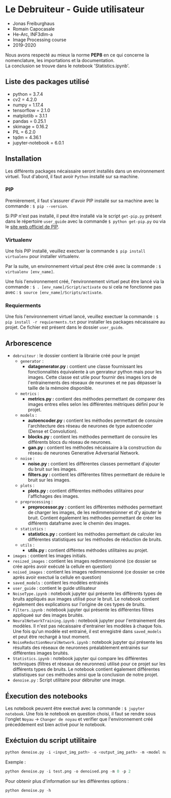# Le Debruiteur - Guide utilisateur
* Jonas Freiburghaus
* Romain Capocasale
* He-Arc, INF3dlm-a
* Image Processing course
* 2019-2020

Nous avons respecté au mieux la norme **PEP8** en ce qui concerne la nomenclature, les importations et la documentation.  
La conclusion se trouve dans le notebook 'Statistics.ipynb'.

## Liste des packages utilisé
* python = 3.7.4
* cv2 = 4.2.0
* numpy = 1.17.4
* tensorflow = 2.1.0
* matplotlib = 3.1.1
* pandas = 0.25.1
* skimage = 0.16.2
* PIL = 6.2.0
* tqdm = 4.36.1
* jupyter-notebook = 6.0.1

## Installation
Les différents packages nécaissaire seront installés dans un environnement virtuel. Tout d'abord, il faut avoir ``Python`` installé sur sa machine.

### PIP
Premièrement, il faut s'assurer d'avoir PIP installé sur sa machine avec la commande : ```$ pip --version```.

Si PIP n'est pas installé, il peut être installé via le script ``get-pip.py`` présent dans le répertoire ``user_guide`` avec la commande ```$ python get-pip.py``` ou via le [site web officiel de PIP](https://pip.pypa.io/en/stable/installing/).

### Virtualenv
Une fois PIP installé, veuillez exectuer la commande ```$ pip install virtualenv``` pour installer virtualenv.

Par la suite, un environnement virtual peut être créé avec la commande : ```$ virtualenv [env_name]```.

Une fois l'environnement créé, l'environnement virtuel peut être lancé via la commande : ```$ . [env_name]/Script/activate``` ou si cela ne fonctionne pas avec : ```$ source [env_name]/Scripts/activate```.

### Requierments
Une fois l'environnement virtuel lancé, veuillez exectuer la commande : ```$ pip install -r requierments.txt``` pour installer les packages nécaissaire au projet. Ce fichier est présent dans le dossier ``user_guide``.

## Arborescence
* ``debruiteur`` : le dossier contient la librairie créé pour le projet
  * ``generator`` :
    * **datagenerator.py :** contient une classe fournissant les fonctionnalités équivalente à un genrateur python mais pour les images. Cette classe est utile pour fournir des images lors de l'entrainements des réseaux de neurones et ne pas dépasser la taille de la mémoire disponible.  
  * ``metrics`` :
    * **metrics.py :** contient des méthodes permettant de comparer des images entres elles selon les différentes métriques défini pour le projet.
  * ``models`` :
    * **autoencoder.py :** contient les méthodes permettant de consuire l'architecture des réseau de neurones de type autoencoder (Dense et Convolution).
    * **blocks.py :** contient les méthodes permettant de consuire les différents blocs du réseau de neurones.
    * **gan.py :** contient les méthodes nécaissaire à la construction du réseau de neurones Generative Adversarial Network.
  * ``noise`` :
    * **noise.py :** contient les différentes classes permettant d'ajouter du bruit sur les images.
    * **filters.py :** contient les différentes filtres permettant de réduire le bruit sur les images.
  * ``plots`` :
    * **plots.py :** contient différentes méthodes utilitaires pour l'affichages des images.
  * ``preprocessing`` :
    * **preprocessor.py :** contient les différentes méthodes permettant de charger les images, de les redimmensionner et d'y ajouter le bruit. Contient également les méthodes permettant de créer les différents dataframe avec le chemin des images.
  * ``statistics`` :
    * **statistics.py :** contient les méthodes permettant de calculer les différentes statistiques sur les méthodes de réduction de bruits.
  * ``utils`` :
    * **utils.py :** contient difféntes méthodes utilitaires au projet.
* ``images`` : contient les images initials.
* ``resized_images`` : contient les images redimmensionné (ce dossier se crée après avoir exécuté la cellule en question)
* ``noised_images`` : contient les images redimmensionné (ce dossier se crée après avoir exectué la cellule en question)
* ``saved_models`` : contient les modèles entrainés
* ``user_guide`` : contient le guide utilisateur
* ``NoiseType.ipynb`` : notebook jupyter qui présente les différents types de bruits appliqués aux images utilisé pour le bruit. Le notebook contient également des explications sur l'origine de ces types de bruits.
* ``Filters.ipynb`` : notebook jupyter qui présente les différentes filtres appliqueé sur des images bruités.
* ``NeuralNetworkTraining.ipynb`` : notebook jupyter pour l'entrainement des modèles. Il n'est pas nécaissaire d'entrainer les modèles à chaque fois. Une fois qu'un modèle est entrainé, il est enregistré dans ``saved_models`` et peut être rechargé à tout moment.
* ``NoiseReductionNeuralNetwork.ipynb`` : notebook jupyter qui présente les résultats des réseaux de neuronnes préalablement entrainés sur différentes images bruités.
* ``Statistics.ipynb`` : notebook jupyter qui compare les différentes techniques (filtres et réseaux de neuronnes) utilisé pour ce projet sur les différents types de bruits. Le notebook contient également différentes statistiques sur ces méthodes ainsi que la conclusion de notre projet.
* ``denoise.py`` : Script utilitaire pour débruiter une image.

## Éxecution des notebooks

Les notebook peuvent être exectué avec la commande : ```$ jupyter notebook```. Une fois le notebook en question choisi, il faut se rendre sous l'onglet ``Noyau`` -> ``Changer de noyau`` et verifier que l'environnement créé préceddement est bien activé pour le notebook.

## Exéctuion du script utilitaire

```py
python denoise.py -i <input_img_path> -o <output_img_path> -m <model name> -p <post processing filter>
```

Exemple :

```py
python denoise.py -i test.png -o denoised.png -m 0 -p 2
```

Pour obtenir plus d'information sur les différentes options :

```py
python denoise.py -h
```